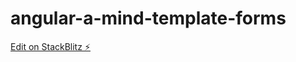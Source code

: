 # angular-a-mind-template-forms

[Edit on StackBlitz ⚡️](https://stackblitz.com/edit/angular-a-mind-template-forms)